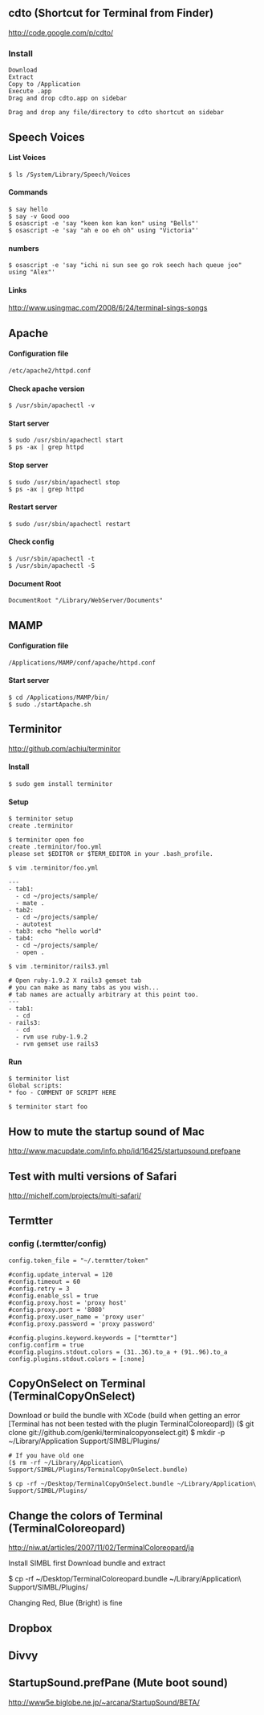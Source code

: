 ## cdto (Shortcut for Terminal from Finder)

<http://code.google.com/p/cdto/>

### Install

    Download
    Extract
    Copy to /Application
    Execute .app
    Drag and drop cdto.app on sidebar
    
    Drag and drop any file/directory to cdto shortcut on sidebar

## Speech Voices
#### List Voices
    $ ls /System/Library/Speech/Voices 
#### Commands
    $ say hello
    $ say -v Good ooo
    $ osascript -e 'say "keen kon kan kon" using "Bells"'
    $ osascript -e 'say "ah e oo eh oh" using "Victoria"' 

#### numbers
    $ osascript -e 'say "ichi ni sun see go rok seech hach queue joo" using "Alex"'

#### Links
<http://www.usingmac.com/2008/6/24/terminal-sings-songs>

## Apache
#### Configuration file
    /etc/apache2/httpd.conf

#### Check apache version
    $ /usr/sbin/apachectl -v

#### Start server
    $ sudo /usr/sbin/apachectl start
    $ ps -ax | grep httpd

#### Stop server
    $ sudo /usr/sbin/apachectl stop
    $ ps -ax | grep httpd

#### Restart server
    $ sudo /usr/sbin/apachectl restart

#### Check config
    $ /usr/sbin/apachectl -t
    $ /usr/sbin/apachectl -S

#### Document Root
    DocumentRoot "/Library/WebServer/Documents"

## MAMP
#### Configuration file
    /Applications/MAMP/conf/apache/httpd.conf
    
#### Start server
    $ cd /Applications/MAMP/bin/
    $ sudo ./startApache.sh

## Terminitor
<http://github.com/achiu/terminitor>

#### Install
    $ sudo gem install terminitor

#### Setup
    $ terminitor setup
    create .terminitor

    $ terminitor open foo
    create .terminitor/foo.yml
    please set $EDITOR or $TERM_EDITOR in your .bash_profile.
    
    $ vim .terminitor/foo.yml
    
    ---
    - tab1:
      - cd ~/projects/sample/
      - mate .
    - tab2:
      - cd ~/projects/sample/
      - autotest
    - tab3: echo "hello world"
    - tab4:
      - cd ~/projects/sample/
      - open .

    $ vim .terminitor/rails3.yml
    
    # Open ruby-1.9.2 X rails3 gemset tab
    # you can make as many tabs as you wish...
    # tab names are actually arbitrary at this point too.
    ---
    - tab1:
      - cd
    - rails3:
      - cd
      - rvm use ruby-1.9.2
      - rvm gemset use rails3

#### Run
    $ terminitor list
    Global scripts: 
    * foo - COMMENT OF SCRIPT HERE

    $ terminitor start foo

## How to mute the startup sound of Mac

<http://www.macupdate.com/info.php/id/16425/startupsound.prefpane>

## Test with multi versions of Safari

<http://michelf.com/projects/multi-safari/>


## Termtter

### config (.termtter/config)

    config.token_file = "~/.termtter/token"

    #config.update_interval = 120
    #config.timeout = 60
    #config.retry = 3
    #config.enable_ssl = true
    #config.proxy.host = 'proxy host'
    #config.proxy.port = '8080'
    #config.proxy.user_name = 'proxy user'
    #config.proxy.password = 'proxy password'

    #config.plugins.keyword.keywords = ["termtter"]
    config.confirm = true
    #config.plugins.stdout.colors = (31..36).to_a + (91..96).to_a
    config.plugins.stdout.colors = [:none]

## CopyOnSelect on Terminal (TerminalCopyOnSelect)

Download or build the bundle with XCode
(build when getting an error [Terminal has not been tested with the plugin TerminalColoreopard])
($ git clone git://github.com/genki/terminalcopyonselect.git)
    $ mkdir -p ~/Library/Application Support/SIMBL/Plugins/
    
    # If you have old one
    ($ rm -rf ~/Library/Application\ Support/SIMBL/Plugins/TerminalCopyOnSelect.bundle)
    
    $ cp -rf ~/Desktop/TerminalCopyOnSelect.bundle ~/Library/Application\ Support/SIMBL/Plugins/
    
## Change the colors of Terminal (TerminalColoreopard)

<http://niw.at/articles/2007/11/02/TerminalColoreopard/ja>

Install SIMBL first
Download bundle and extract

$ cp -rf ~/Desktop/TerminalColoreopard.bundle ~/Library/Application\ Support/SIMBL/Plugins/

Changing Red, Blue (Bright) is fine

## Dropbox
## Divvy

## StartupSound.prefPane (Mute boot sound)
<http://www5e.biglobe.ne.jp/~arcana/StartupSound/BETA/>

